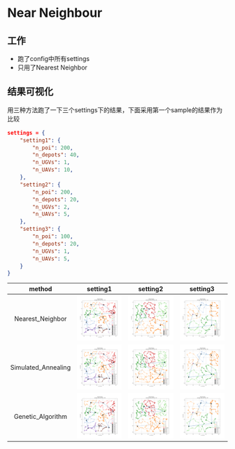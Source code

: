 # Near Neighbour

## 工作

- 跑了config中所有settings
- 只用了Nearest Neighbor

## 结果可视化

用三种方法跑了一下三个settings下的结果，下面采用第一个sample的结果作为比较

```json
settings = {
    "setting1": {
        "n_poi": 200,
        "n_depots": 40,
        "n_UGVs": 1,
        "n_UAVs": 10,
    },
    "setting2": {
        "n_poi": 200,
        "n_depots": 20,
        "n_UGVs": 2,
        "n_UAVs": 5,
    },
    "setting3": {
        "n_poi": 100,
        "n_depots": 20,
        "n_UGVs": 1,
        "n_UAVs": 5,
    }
}
```

| method | setting1 | setting2 | setting3 |
| :----: | :------: | :------: | :------: |
| Nearest_Neighbor | ![](./images/2EVRP-Nearest_Neighbor-200user-40busstop-1UGVs-10UAVs.png) | ![](./images/2EVRP-Nearest_Neighbor-200user-20busstop-2UGVs-5UAVs.png) | ![](./images/2EVRP-Nearest_Neighbor-100user-20busstop-1UGVs-5UAVs.png) |
| Simulated_Annealing | ![](./images/2EVRP-Simulated_Annealing-200user-40busstop-1UGVs-10UAVs.png) | ![](./images/2EVRP-Simulated_Annealing-200user-20busstop-2UGVs-5UAVs.png) | ![](./images/2EVRP-Simulated_Annealing-100user-20busstop-1UGVs-5UAVs.png) |
| Genetic_Algorithm | ![](./images/2EVRP-Genetic_Algorithm-200user-40busstop-1UGVs-10UAVs.png) | ![](./images/2EVRP-Genetic_Algorithm-200user-20busstop-2UGVs-5UAVs.png) | ![](./images/2EVRP-Genetic_Algorithm-100user-20busstop-1UGVs-5UAVs.png) |
